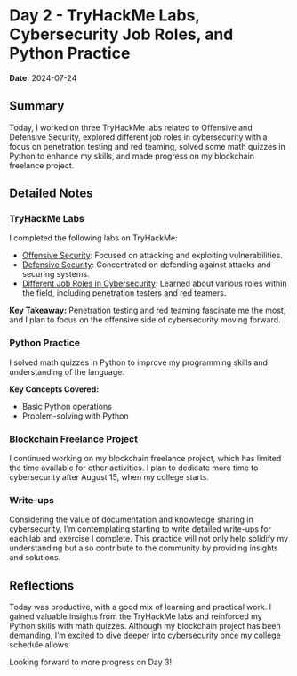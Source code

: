 # Day 2 - TryHackMe Labs, Cybersecurity Job Roles, and Python Practice

**Date:** 2024-07-24

## Summary
Today, I worked on three TryHackMe labs related to Offensive and Defensive Security, explored different job roles in cybersecurity with a focus on penetration testing and red teaming, solved some math quizzes in Python to enhance my skills, and made progress on my blockchain freelance project.

## Detailed Notes

### TryHackMe Labs
I completed the following labs on TryHackMe:
- [Offensive Security](https://tryhackme.com/r/room/introtooffensivesecurity): Focused on attacking and exploiting vulnerabilities.
- [Defensive Security](https://tryhackme.com/r/room/defensivesecurity): Concentrated on defending against attacks and securing systems.
- [Different Job Roles in Cybersecurity](https://tryhackme.com/r/room/careersincyber): Learned about various roles within the field, including penetration testers and red teamers.

**Key Takeaway:**
Penetration testing and red teaming fascinate me the most, and I plan to focus on the offensive side of cybersecurity moving forward.

### Python Practice
I solved math quizzes in Python to improve my programming skills and understanding of the language.

**Key Concepts Covered:**
- Basic Python operations
- Problem-solving with Python

### Blockchain Freelance Project
I continued working on my blockchain freelance project, which has limited the time available for other activities. I plan to dedicate more time to cybersecurity after August 15, when my college starts.

### Write-ups
Considering the value of documentation and knowledge sharing in cybersecurity, I'm contemplating starting to write detailed write-ups for each lab and exercise I complete. This practice will not only help solidify my understanding but also contribute to the community by providing insights and solutions.

## Reflections
Today was productive, with a good mix of learning and practical work. I gained valuable insights from the TryHackMe labs and reinforced my Python skills with math quizzes. Although my blockchain project has been demanding, I’m excited to dive deeper into cybersecurity once my college schedule allows. 

Looking forward to more progress on Day 3!
